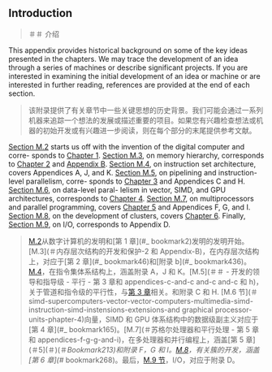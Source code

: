 ## Introduction

> ＃＃ 介绍

This appendix provides historical background on some of the key ideas presented in the chapters. We may trace the development of an idea through a series of machines or describe significant projects. If you are interested in examining the initial development of an idea or machine or are interested in further reading, references are provided at the end of each section.

> 该附录提供了有关章节中一些关键思想的历史背景。我们可能会通过一系列机器来追踪一个想法的发展或描述重要的项目。如果您有兴趣检查想法或机器的初始开发或有兴趣进一步阅读，则在每个部分的末尾提供参考文献。

[Section M.2](#the-early-development-of-computers-chapter-1) starts us off with the invention of the digital computer and corre- sponds to [Chapter 1](#_bookmark2). [Section M.3](#the-development-of-memory-hierarchy-and-protection-chapter-2-and-appendix-b), on memory hierarchy, corresponds to [Chapter 2](#_bookmark46) and [Appendix B](#_bookmark436). [Section M.4](#the-evolution-of-instruction-sets-appendices-a-j-and-k), on instruction set architecture, covers Appendices A, J, and K. [Section M.5](#the-development-of-pipelining-and-instruction-level-parallelism-chapter-3-and-appendices-c-and-h), on pipelining and instruction-level parallelism, corre- sponds to [Chapter 3](#_bookmark93) and Appendices C and H. [Section M.6](#the-development-of-simd-supercomputers-vector-computers-multimedia-simd-instruction-extensions-and-graphical-processor-units-chapter-4), on data-level paral- lelism in vector, SIMD, and GPU architectures, corresponds to [Chapter 4](#_bookmark165). [Section M.7](#the-history-of-multiprocessors-and-parallel-processing-chapter-5-and-appendices-f-g-and-i), on multiprocessors and parallel programming, covers [Chapter 5](#_bookmark213) and Appendices F, G, and I. [Section M.8](#the-development-of-clusters-chapter-6), on the development of clusters, covers [Chapter 6](#_bookmark268). Finally, [Section M.9](#historical-perspectives-and-references-5), on I/O, corresponds to Appendix D.

> [M.2](＃the-early-early-teevelopment-computers-chapter-1)从数字计算机的发明和[第 1 章](#_ bookmark2)发明的发明开始。[M.3](＃内存层次结构的开发和保护-2 和 Appendix-B)，在内存层次结构上，对应于[第 2 章](#_ bookmark46)和[附录 b](#_ bookmark436)。[M.4](＃Instruction-Sets-Appendices-a-j-an-k)，在指令集体系结构上，涵盖附录 A，J 和 K。[M.5](＃＃ - 开发的领导和指导级 - 平行 - 第 3 章和 appendices-c-and-c and-c and-c 和 h)，关于管道和指令级的平行性，与[第 3 章](#_bookmark93)相关。和附录 C 和 H. [M.6 节](＃simd-supercomputers-vector-vector-computers-multimedia-simd-instruction-simd-instensions-extensions-and graphical processor-units-phapter-4)向量，SIMD 和 GPU 体系结构中的数据级副主义对应于[第 4 章](#_ bookmark165)。[M.7](＃苏格尔处理器和平行处理 - 第 5 章和 appendices-f-g-g-and-i)，在多处理器和并行编程上，涵盖[第 5 章](＃5](＃)(＃_Bookmark213)和附录 F，G 和 I。[M.8](＃clusser-of-clusters-chapter-6)，有关簇的开发，涵盖[第 6 章](#_ bookmark268)。最后，[M.9 节](＃历史光谱和参考-5)，I/O，对应于附录 D。
